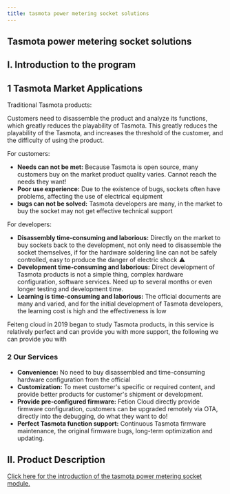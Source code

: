 ```yaml
---
title: tasmota power metering socket solutions
--- 
```


## Tasmota power metering socket solutions

## I. Introduction to the program

## 1 Tasmota Market Applications

Traditional Tasmota products:

Customers need to disassemble the product and analyze its functions, which greatly reduces the playability of Tasmota.
This greatly reduces the playability of the Tasmota, and increases the threshold of the customer, and the difficulty of using the product.

For customers:

- **Needs can not be met:** Because Tasmota is open source, many customers buy on the market product quality varies. Cannot reach the needs they want!
- **Poor use experience:** Due to the existence of bugs, sockets often have problems, affecting the use of electrical equipment
- **bugs can not be solved:** Tasmota developers are many, in the market to buy the socket may not get effective technical support

For developers:

- **Disassembly time-consuming and laborious:** Directly on the market to buy sockets back to the development, not only need to disassemble the socket themselves, if for the hardware soldering line can not be safely controlled, easy to produce the danger of electric shock ⚠️
- **Development time-consuming and laborious:** Direct development of Tasmota products is not a simple thing, complex hardware configuration, software services. Need up to several months or even longer testing and development time.
- **Learning is time-consuming and laborious:** The official documents are many and varied, and for the initial development of Tasmota developers, the learning cost is high and the effectiveness is low

Feiteng cloud in 2019 began to study Tasmota products, in this service is relatively perfect and can provide you with more support, the following we can provide you with

### 2 Our Services

- **Convenience:** No need to buy disassembled and time-consuming hardware configuration from the official
- **Customization:** To meet customer's specific or required content, and provide better products for customer's shipment or development.
- **Provide pre-configured firmware:** Fetion Cloud directly provide firmware configuration, customers can be upgraded remotely via OTA, directly into the debugging, do what they want to do!
- **Perfect Tasmota function support:** Continuous Tasmota firmware maintenance, the original firmware bugs, long-term optimization and updating.


## II. Product Description
[Click here for the introduction of the tasmota power metering socket module.](../../products/tasmota/socket.md)

